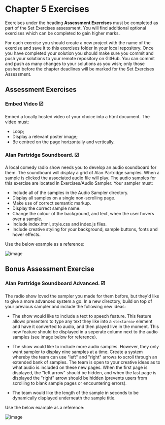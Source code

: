 # Chapter 5 Exercises

Exercises under the heading **Assessment Exercises** must be completed as part of the Set Exercises assessment. You will find additional optional exercises which can be completed to gain higher marks.

For each exercise you should create a new project with the name of the exercise and save it to this exercises folder in your local repository. Once you have completed your solution you should make sure you commit and push your solutions to your remote repository on GitHub. You can commit and push as many changes to your solutions as you wish; only those pushed before the chapter deadlines will be marked for the Set Exercises Assessment.

## Assessment Exercises

### Embed Video :ballot_box_with_check:

Embed a locally hosted video of your choice into a html document. The video must:

* Loop;
* Display a relevant poster image;
* Be centred on the page horizontally and vertically.

### Alan Partridge Soundboard. :ballot_box_with_check:

A local comedy radio show needs you to develop an audio soundboard for them. The soundboard will display a grid of Alan Partridge samples. When a sample is clicked the associated audio file will play. The audio samples for this exercise are located in Exercises/Audio Sampler. Your sampler must:

* Include all of the samples in the Audio Sampler directory.
* Display all samples on a single non-scrolling page.
* Make use of correct semantic markup.
* Display the correct sample name.
* Change the colour of the background, and text, when the user hovers over a sample.
* Include index.html, style.css and index.js files.
* Include creative styling for your background, sample buttons, fonts and hover effects.

Use the below example as a reference:

![image](audiosampler)

## Bonus Assessment Exercise

### Alan Partridge Soundboard Advanced. :ballot_box_with_check:

The radio show loved the sampler you made for them before, but they'd like to give a more advanced system a go. In a new directory, build on top of your previous sampler and include the following new ideas:

* The show would like to include a text to speech feature. This feature allows presenters to type any text they like into a `<textarea>` element and have it converted to audio, and then played live in the moment. This new feature should be displayed in a seperate column next to the audio samples (see image below for reference).

* The show would like to include more audio samples. However, they only want sampler to display nine samples at a time. Create a system whereby the team can use "left" and "right" arrows to scroll through an extended bank of samples. The team is open to your creative ideas as to what audio is included on these new pages. When the first page is displayed, the "left arrow" should be hidden, and when the last page is displayed the "right" arrow should be hidden (prevents users from scrolling to blank sample pages or encountering errors).

* The team would like the length of the sample in seconds to be dynamically displayed underneath the sample title.

Use the below example as a reference:

![image](audiosampler2)
